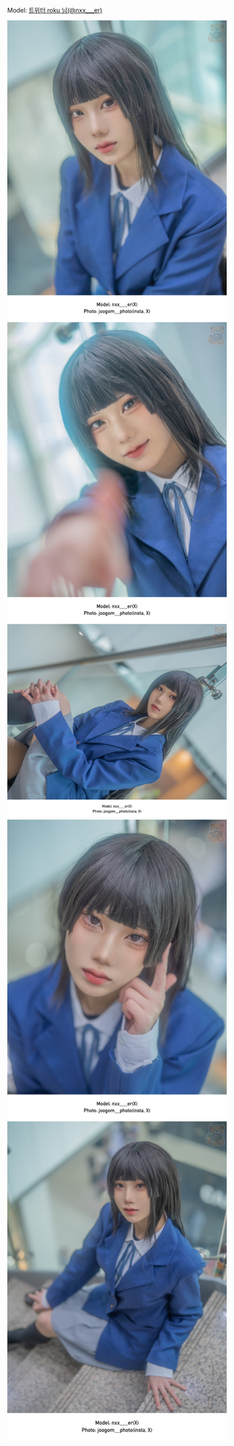 ﻿---
dddd: 2023.12.16 서코
nickname: roku
sns_type: x
sns_id: nxx___er
---

Model: <a href="https://x.com/nxx___er" target="_blank">트위터 roku 님(@nxx___er)</a>

![IMG8915.jpg](/assets/img/2023/12-16/IMG8915.jpg)
![IMG9246.jpg](/assets/img/2023/12-16/IMG9246.jpg)
![IMG9272.jpg](/assets/img/2023/12-16/IMG9272.jpg)
![IMG9273.jpg](/assets/img/2023/12-16/IMG9273.jpg)
![IMG9276.jpg](/assets/img/2023/12-16/IMG9276.jpg)